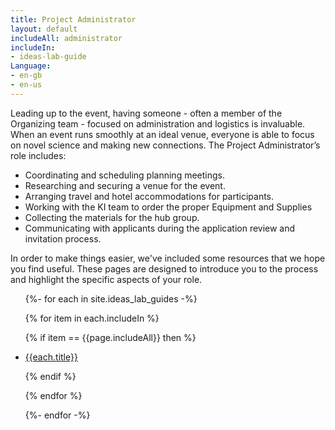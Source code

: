 ```yaml
---
title: Project Administrator
layout: default
includeAll: administrator
includeIn:
- ideas-lab-guide
Language:
- en-gb
- en-us
---
```


Leading up to the event, having someone - often a member of the Organizing team - focused on administration and logistics is invaluable. When an event runs smoothly at an ideal venue, everyone is able to focus on novel science and making new connections. The Project Administrator’s role includes:
 * Coordinating and scheduling planning meetings.
 * Researching and securing a venue for the event.
 * Arranging travel and hotel accommodations for participants.
 * Working with the KI team to order the proper Equipment and Supplies
 * Collecting the materials for the hub group.
 * Communicating with applicants during the application review and invitation process.

In order to make things easier, we've included some resources that we hope you find useful. These pages are designed to introduce you to the process and highlight the specific aspects of your role.
<ul>
{%- for each in site.ideas_lab_guides -%}

{% for item in each.includeIn %}

{% if item == {{page.includeAll}} then %}

<li><a href="{{each.url}}">{{each.title}}</a></li>

{% endif %}

{% endfor %}

{%- endfor -%}
</ul>
